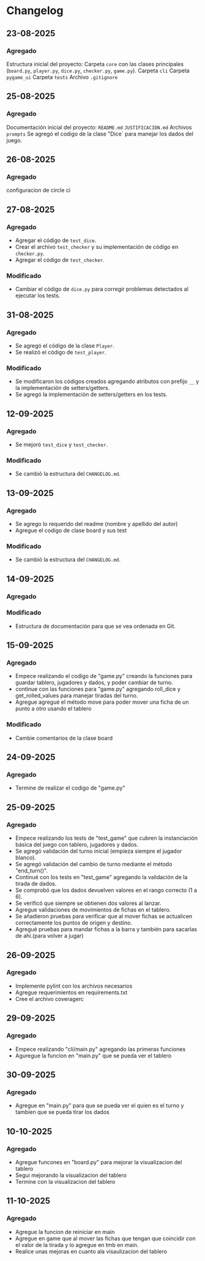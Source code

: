 # Changelog

## 23-08-2025
### Agregado
Estructura inicial del proyecto:
  Carpeta `core` con las clases principales (`board.py`, `player.py`, `dice.py`, `checker.py`, `game.py`).
  Carpeta `cli` 
  Carpeta `pygame_ui` 
  Carpeta `tests` 
  Archivo `.gitignore` 


## 25-08-2025
### Agregado
Documentación inicial del proyecto:
   `README.md`
   `JUSTIFICACION.md`
    Archivos `prompts`
Se agregó el codigo de la clase "Dice` para manejar los dados del juego.

## 26-08-2025
### Agregado
configuracion de circle ci 

## 27-08-2025
### Agregado
- Agregar el código de `test_dice`.  
- Crear el archivo `test_checker` y su implementación de código en `checker.py`.  
- Agregar el código de `test_checker`.  

### Modificado
- Cambiar el código de `dice.py` para corregir problemas detectados al ejecutar los tests.

## 31-08-2025
### Agregado
- Se agregó el código de la clase `Player`.
- Se realizó el código de `test_player`.

### Modificado
- Se modificaron los códigos creados agregando atributos con prefijo `__` y la implementación de setters/getters.
- Se agregó la implementación de setters/getters en los tests.

## 12-09-2025
### Agregado
- Se mejoró `test_dice` y `test_checker`.

### Modificado
- Se cambió la estructura del `CHANGELOG.md`.

## 13-09-2025
### Agregado 
- Se agrego lo requerido del readme (nombre y apellido del autor) 
- Agregue el codigo de clase board y sus test 

### Modificado
- Se cambió la estructura del `CHANGELOG.md`. 

## 14-09-2025
### Agregado 

### Modificado 
- Estructura de documentación para que se vea ordenada en Git. 

## 15-09-2025
### Agregado 
- Empece realizando el codigo de "game.py" creando la funciones para guardar tablero, jugadores y dados, y poder cambiar de turno.
- continue con las funciones para "game.py" agregando roll_dice y get_rolled_values para manejar tiradas del turno.
- Agregue agregué el método move para poder mover una ficha de un punto a otro usando el tablero 
### Modificado 
- Cambie comentarios de la clase board 

## 24-09-2025
### Agregado 
- Termine de realizar el codigo de "game.py" 

## 25-09-2025
### Agregado 
- Empece realizando los tests de "test_game" que cubren la instanciación básica del juego con tablero, jugadores y dados.
- Se agregó validación del turno inicial (empieza siempre el jugador blanco).
- Se agregó validación del cambio de turno mediante el método "end_turn()". 
- Continué con los tests en "test_game" agregando la validación de la tirada de dados.
- Se comprobó que los dados devuelven valores en el rango correcto (1 a 6).
- Se verificó que siempre se obtienen dos valores al lanzar. 
- Agregue validaciones de movimientos de fichas en el tablero.
- Se añadieron pruebas para verificar que al mover fichas se actualicen correctamente los puntos de origen y destino.
- Agregué pruebas para mandar fichas a la barra y también para sacarlas de ahí.(para volver a jugar)

## 26-09-2025
### Agregado 
- Implemente pylint con los archivos necesarios 
- Agregue requerimientos en requirements.txt 
- Cree el archivo coveragerc 

## 29-09-2025
### Agregado 
- Empece realizando "cli/main.py" agregando las primeras funciones 
- Aguregue la funcion en "main.py" que se pueda ver el tablero 
 
## 30-09-2025
### Agregado 
- Agregue en "main.py" para que se pueda ver el quien es el turno y tambien que se pueda tirar los dados 


## 10-10-2025
### Agregado 
- Agregue funcones en "board.py" para mejorar la visualizacion del tablero 
- Segui mejorando la visualizacion del tablero 
- Termine con la visualizacion del tablero 

## 11-10-2025
### Agregado 
- Agregue la funcion de reiniciar en main 
- Agregue en game que al mover las fichas que tengan que coincidir con el valor de la tirada y lo agregue en tmb en main. 
- Realice unas mejoras en cuanto ala visaulizacion del tablero 
